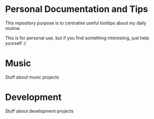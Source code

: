 
# Personal Documentation and Tips


This repository purpose is to centralise useful tooltips about my daily routine.


This is for personal use, but if you find something interesting, just help yourself :)

  

# Music

Stuff about music projects


# Development

Stuff about development projects
